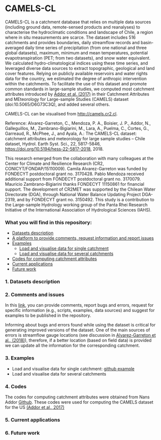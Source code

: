 # CAMELS-CL

CAMELS-CL is a catchment database that relies on multiple data sources (including ground data, remote-sensed products and reanalyses) to characterise the hydroclimatic conditions and landscape of Chile, a region where in situ measurements are scarce. The dataset includes 516 catchments and provides boundaries, daily streamflow records and basin-averaged daily time series of precipitation (from one national and three global datasets), maximum, minimum and mean temperatures, potential evapotranspiration (PET; from two datasets), and snow water equivalent. We calculated hydro-climatological indices using these time series, and leveraged diverse data sources to extract topographic, geological and land cover features. Relying on publicly available reservoirs and water rights data for the country, we estimated the degree of anthropic intervention within the catchments. To facilitate the use of this dataset and promote common standards in large-sample studies, we computed most catchment attributes introduced by [Addor et al. (2017)](https://www.hydrol-earth-syst-sci.net/21/5293/2017/) in their Catchment Attributes and MEteorology for Large-sample Studies (CAMELS) dataset (doi:10.5065/D6G73C3Q), and added several others.

CAMELS-CL can be visualised from http://camels.cr2.cl. 

Reference: Alvarez-Garreton, C., Mendoza, P. A., Boisier, J. P., Addor, N., Galleguillos, M., Zambrano-Bigiarini, M., Lara, A., Puelma, C., Cortes, G., Garreaud, R., McPhee, J., and Ayala, A.: The CAMELS-CL dataset: catchment attributes and meteorology for large sample studies – Chile dataset, Hydrol. Earth Syst. Sci., 22, 5817-5846, https://doi.org/10.5194/hess-22-5817-2018, 2018. 

This research emerged from the collaboration with many colleagues at the Center for Climate and Resilience Research (CR2, CONICYT/FONDAP/15110009). Camila Alvarez-Garreton was funded by FONDECYT postdoctoral grant no. 3170428. Pablo Mendoza received additional support from FONDECYT postdoctoral grant no. 3170079. Mauricio Zambrano-Bigiarini thanks FONDECYT 11150861 for financial support. The development of CR2MET was supported by the Chilean Water Directorate (DGA), through National Water Balance Updating Project DGA-2319, and by FONDECYT grant no. 3150492. This study is a contribution to the Large-sample Hydrology working group of the Panta Rhei Research Initiative of the International Association of Hydrological Sciences (IAHS).

### What you will find in this repository:

* [Datasets description](#description)
* [A platform to provide comments, request information and report issues](#issues)
* [Examples](#examples)
    * [Load and visualise data for single catchment](#one_catchment)
    * [Load and visualise data for several catchments](#several_catchments)
* [Codes for computing catchment attributes](#codes)
* [Current applications](#applications)
* [Future work](#future_work)

<a name="description"></a>
### 1. Datasets description

<a name="issues"></a>
### 2. Comments and issues
In this [link](https://github.com/camels-cl/dataset/issues), you can provide comments, report bugs and errors, request for specific information (e.g., scripts, examples, data sources) and suggest for examples to be published in the repository. 

Informing about bugs and errors found while using the dataset is critical for generating improved versions of the dataset. One of the main sources of errors is streamflow gauge locations (see discussion in [Alvarez-Garreton et al., (2018)](https://www.hydrol-earth-syst-sci.net/22/5817/2018/)), therefore, if a better location (based on field data) is provided we can update all the information for the corresponding catchment.

<a name="examples"></a>
### 3. Examples
* Load and visualise data for single catchment: [github example](https://github.com/camels-cl/dataset/blob/master/examples/1_process_single_catchment.md)
* Load and visualise data for several catchments

<a name="codes"></a>
### 4. Codes
The codes for computing catchment attributes were obtained from Nans Addor [Github](https://github.com/naddor/camels). These codes were used for computing the CAMELS dataset for the US [(Addor et al., 2017)](https://www.hydrol-earth-syst-sci.net/21/5293/2017/)  

<a name="applications"></a>
### 5. Current applications


<a name="future_work"></a>
### 6. Future work
